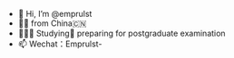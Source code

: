 - 👋 Hi, I’m @emprulst
- 👧🏻 from China🇨🇳
- 👩🏻‍💻 Studying📖  preparing for postgraduate examination
- 📫 Wechat：Emprulst-

<!---
emprulst/emprulst is a ✨ special ✨ repository because its `README.md` (this file) appears on your GitHub profile.
You can click the Preview link to take a look at your changes.
--->
